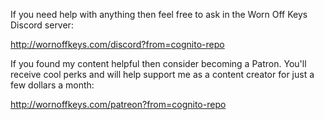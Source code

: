 If you need help with anything then feel free to ask in the Worn Off Keys Discord server:

http://wornoffkeys.com/discord?from=cognito-repo

If you found my content helpful then consider becoming a Patron. You'll receive cool perks and will help support me as a content creator for just a few dollars a month:

http://wornoffkeys.com/patreon?from=cognito-repo
